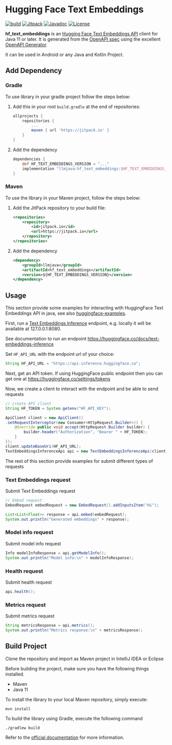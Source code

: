 # Hugging Face Text Embeddings

[![build](https://github.com/llmjava/hf_text_embeddings/actions/workflows/main.yml/badge.svg)](https://github.com/llmjava/hf_text_embeddings/actions/workflows/main.yml) [![Jitpack](https://jitpack.io/v/llmjava/hf_text_embeddings.svg)](https://jitpack.io/#llmjava/hf_text_embeddings) [![Javadoc](https://img.shields.io/badge/JavaDoc-Online-green)](https://llmjava.github.io/hf_text_embeddings/javadoc/) [![License](https://img.shields.io/badge/License-Apache_2.0-blue.svg)](https://opensource.org/licenses/Apache-2.0)

</b>

**hf_text_embeddings** is an [Hugging Face Text Embeddings API](https://github.com/huggingface/text-embeddings-inference) client for Java 11 or later. It is generated from the [OpenAPI spec](https://huggingface.github.io/text-embeddings-inference/openapi.json) using the excellent [OpenAPI Generator](https://github.com/OpenAPITools/openapi-generator).

It can be used in Android or any Java and Kotlin Project.

## Add Dependency

### Gradle

To use library in your gradle project follow the steps below:

1. Add this in your root `build.gradle` at the end of repositories:
    ```groovy
    allprojects {
        repositories {
            ...
            maven { url 'https://jitpack.io' }
        }
    }
    ```
2. Add the dependency
   ```groovy
   dependencies {
       def HF_TEXT_EMBEDDINGS_VERSION = "..."
       implementation "llmjava:hf_text_embeddings:$HF_TEXT_EMBEDDINGS_VERSION"
   }
   ```

### Maven

To use the library in your Maven project, follow the steps below:

1. Add the JitPack repository to your build file:
    ```xml
    <repositories>
        <repository>
            <id>jitpack.io</id>
            <url>https://jitpack.io</url>
        </repository>
    </repositories>
    ```
2. Add the dependency
    ```xml
    <dependency>
        <groupId>llmjava</groupId>
        <artifactId>hf_text_embeddings</artifactId>
        <version>${HF_TEXT_EMBEDDINGS_VERSION}</version>
    </dependency>
    ```


## Usage
This section provide some examples for interacting with HuggingFace Text Embeddings API in java, see also [huggingface-examples](https://github.com/llmjava/llm4j-examples/tree/main/huggingface-examples).

First, run a [Text Embeddings Inference](https://huggingface.co/inference-api) endpoint, e.g. locally it will be available at 127.0.0.1:8080.

See documentation to run an endpoint https://huggingface.co/docs/text-embeddings-inference

Set `HF_API_URL` with the endpoint url of your choice:

```java
String HF_API_URL = "https://api-inference.huggingface.co";
```

Next, get an API token. If using HuggingFace public endpoint then you can get one at https://huggingface.co/settings/tokens

Now, we create a client to interact with the endpoint and be able to send requests

```java
// create API client
String HF_TOKEN = System.getenv("HF_API_KEY");

ApiClient client = new ApiClient()
.setRequestInterceptor(new Consumer<HttpRequest.Builder>() {
    @Override public void accept(HttpRequest.Builder builder) {
        builder.header("Authorization", "Bearer " + HF_TOKEN);
    }
});
client.updateBaseUri(HF_API_URL);
TextEmbeddingsInferenceApi api = new TextEmbeddingsInferenceApi(client);
```

The rest of this section provide examples for submit different types of requests

### Text Embeddings request
Submit Text Embeddings request

```java
// Embed request
EmbedRequest embedRequest = new EmbedRequest().addInputsItem("Hi");

List<List<Float>> response = api.embed(embedRequest);
System.out.println("Generated embeddings" + response);
```

### Model info request
Submit model info request

```java
Info modelInfoResponse = api.getModelInfo();
System.out.println("Model info:\n" + modelInfoResponse);
```

### Health request
Submit health request

```java
api.health();
```

### Metrics request
Submit metrics request

```java
String metricsResponse = api.metrics();
System.out.println("Metrics response:\n" + metricsResponse);
```

## Build Project

Clone the repository and import as Maven project in IntelliJ IDEA or Eclipse

Before building the project, make sure you have the following things installed.

- Maven
- Java 11

To install the library to your local Maven repository, simply execute:

```shell
mvn install
```

To build the library using Gradle, execute the following command

```shell
./gradlew build
```

Refer to the [official documentation](https://maven.apache.org/plugins/maven-deploy-plugin/usage.html) for more information.

